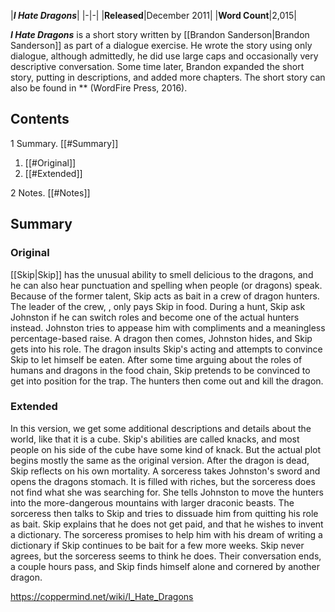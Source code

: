 |***I Hate Dragons***|
|-|-|
|**Released**|December 2011|
|**Word Count**|2,015|

***I Hate Dragons*** is a short story written by [[Brandon Sanderson\|Brandon Sanderson]] as part of a dialogue exercise. He wrote the story using only dialogue, although admittedly, he did use large caps and occasionally very descriptive conversation. Some time later, Brandon expanded the short story, putting in descriptions, and added more chapters.
The short story can also be found in ** (WordFire Press, 2016).

## Contents

1 Summary. [[#Summary]] 

1. [[#Original]] 
1. [[#Extended]] 


2 Notes. [[#Notes]] 


## Summary
### Original
[[Skip\|Skip]] has the unusual ability to smell delicious to the dragons, and he can also hear punctuation and spelling when people (or dragons) speak. Because of the former talent, Skip acts as bait in a crew of dragon hunters. The leader of the crew, , only pays Skip in food.
During a hunt, Skip ask Johnston if he can switch roles and become one of the actual hunters instead. Johnston tries to appease him with compliments and a meaningless percentage-based raise.
A dragon then comes, Johnston hides, and Skip gets into his role. The dragon insults Skip's acting and attempts to convince Skip to let himself be eaten. After some time arguing about the roles of humans and dragons in the food chain, Skip pretends to be convinced to get into position for the trap. The hunters then come out and kill the dragon.

### Extended
In this version, we get some additional descriptions and details about the world, like that it is a cube. Skip's abilities are called knacks, and most people on his side of the cube have some kind of knack. But the actual plot begins mostly the same as the original version.
After the dragon is dead, Skip reflects on his own mortality. A sorceress takes Johnston's sword and opens the dragons stomach. It is filled with riches, but the sorceress does not find what she was searching for. She tells Johnston to move the hunters into the more-dangerous mountains with larger draconic beasts.
The sorceress then talks to Skip and tries to dissuade him from quitting his role as bait. Skip explains that he does not get paid, and that he wishes to invent a dictionary. The sorceress promises to help him with his dream of writing a dictionary if Skip continues to be bait for a few more weeks. Skip never agrees, but the sorceress seems to think he does. Their conversation ends, a couple hours pass, and Skip finds himself alone and cornered by another dragon.



https://coppermind.net/wiki/I_Hate_Dragons